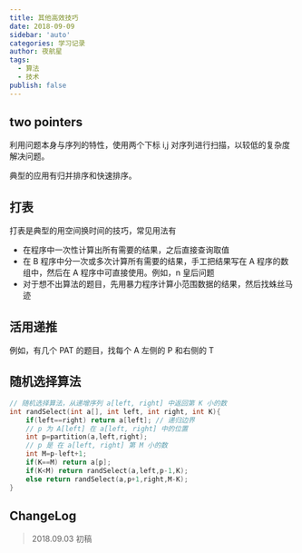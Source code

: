 ```yaml
---
title: 其他高效技巧
date: 2018-09-09
sidebar: 'auto'
categories: 学习记录
author: 夜航星
tags:
  - 算法
  - 技术
publish: false
---
```


## two pointers

利用问题本身与序列的特性，使用两个下标 i,j 对序列进行扫描，以较低的复杂度解决问题。

典型的应用有归并排序和快速排序。

## 打表

打表是典型的用空间换时间的技巧，常见用法有

- 在程序中一次性计算出所有需要的结果，之后直接查询取值
- 在 B 程序中分一次或多次计算所有需要的结果，手工把结果写在 A 程序的数组中，然后在 A 程序中可直接使用。例如，n 皇后问题
- 对于想不出算法的题目，先用暴力程序计算小范围数据的结果，然后找蛛丝马迹

## 活用递推

例如，有几个 PAT 的题目，找每个 A 左侧的 P 和右侧的 T

## 随机选择算法

```C
// 随机选择算法，从递增序列 a[left, right] 中返回第 K 小的数
int randSelect(int a[], int left, int right, int K){
    if(left==right) return a[left]; // 递归边界
    // p 为 A[left] 在 a[left, right] 中的位置
    int p=partition(a,left,right); 
    // p 是 在 a[left, right] 第 M 小的数
    int M=p-left+1;
    if(K==M) return a[p];
    if(K<M) return randSelect(a,left,p-1,K);
    else return randSelect(a,p+1,right,M-K);
}
```

## ChangeLog

> 2018.09.03 初稿

